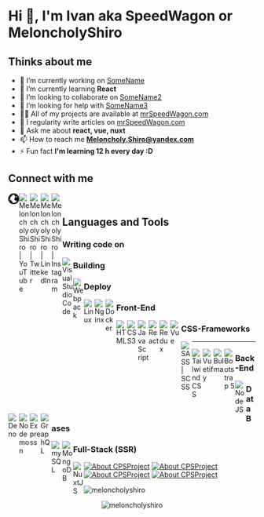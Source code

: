 # Hi 👋, I'm Ivan aka SpeedWagon or MeloncholyShiro

## Thinks about me

- 🔭 I’m currently working on [SomeName](https://github.com/MeloncholyShiro)
- 🌱 I’m currently learning **React**
- 👯 I’m looking to collaborate on [SomeName2](https://github.com/MeloncholyShiro)
- 🤔 I’m looking for help with [SomeName3](https://github.com/MeloncholyShiro)
- 👨‍💻 All of my projects are available at [mrSpeedWagon.com](mrSpeedWagon.com)
- 📝 I regularity write articles on [mrSpeedWagon.com](mrSpeedWagon.com)
- 💬 Ask me about **react, vue, nuxt**
- 📫 How to reach me **Meloncholy.Shiro@yandex.com**
- ⚡ Fun fact **I'm learning 12 h every day :D**

## Connect with me

[<img align="left" alt="MeloncholyShiro | Website" width="22px" src="https://raw.githubusercontent.com/iconic/open-iconic/master/svg/globe.svg" />][website]
[<img align="left" alt="MeloncholyShiro | YouTube" width="22px" src="https://cdn.jsdelivr.net/npm/simple-icons@v3/icons/youtube.svg" />][youtube]
[<img align="left" alt="MeloncholyShiro | Twitter" width="22px" src="https://cdn.jsdelivr.net/npm/simple-icons@v3/icons/twitter.svg" />][twitter]
[<img align="left" alt="MeloncholyShiro | LinkedIn" width="22px" src="https://cdn.jsdelivr.net/npm/simple-icons@v3/icons/linkedin.svg" />][linkedin]
[<img align="left" alt="MeloncholyShiro | Instagram" width="22px" src="https://cdn.jsdelivr.net/npm/simple-icons@v3/icons/instagram.svg" />][instagram]

<br />

## Languages and Tools

### Writing code on

[<img align="left" alt="Visual Studio Code" width="22px" src="https://cdn.jsdelivr.net/npm/simple-icons@v3/icons/visualstudiocode.svg" />][#]

### Building

[<img align="left" alt="Webpack" width="22px" src="https://cdn.jsdelivr.net/npm/simple-icons@v3/icons/webpack.svg" />][#]

### Deploy

[<img align="left" alt="Linux" width="22px" src="https://cdn.jsdelivr.net/npm/simple-icons@v3/icons/linux.svg" />][#]
[<img align="left" alt="Nginx" width="22px" src="https://cdn.jsdelivr.net/npm/simple-icons@v3/icons/nginx.svg" />][#]
[<img align="left" alt="Docker" width="22px" src="https://cdn.jsdelivr.net/npm/simple-icons@v3/icons/docker.svg" />][#]

### Front-End

[<img align="left" alt="HTML" width="22px" src="https://cdn.jsdelivr.net/npm/simple-icons@v3/icons/html.svg" />][#]
[<img align="left" alt="CSS3" width="22px" src="https://cdn.jsdelivr.net/npm/simple-icons@v3/icons/css3.svg" />][#]
[<img align="left" alt="JavaScript" width="22px" src="https://cdn.jsdelivr.net/npm/simple-icons@v3/icons/javascript.svg" />][#]
[<img align="left" alt="React" width="22px" src="https://cdn.jsdelivr.net/npm/simple-icons@v3/icons/react.svg" />][#]
[<img align="left" alt="Redux" width="22px" src="https://cdn.jsdelivr.net/npm/simple-icons@v3/icons/redux.svg" />][#]
[<img align="left" alt="Vue" width="22px" src="https://cdn.jsdelivr.net/npm/simple-icons@v3/icons/vue.js.svg" />][#]

### CSS-Frameworks

[<img align="left" alt="SASS | SCSS" width="22px" src="https://cdn.jsdelivr.net/npm/simple-icons@v3/icons/sass.svg" />][#]

---

[<img align="left" alt="Tailwind CSS" width="22px" src="https://cdn.jsdelivr.net/npm/simple-icons@v3/icons/tailwindcss.svg" />][#]
[<img align="left" alt="Vuetify" width="22px" src="https://cdn.jsdelivr.net/npm/simple-icons@v3/icons/vuetify.svg" />][#]
[<img align="left" alt="Bulma" width="22px" src="https://cdn.jsdelivr.net/npm/simple-icons@v3/icons/bulma.svg" />][#]
[<img align="left" alt="Bootstrap 5" width="22px" src="https://cdn.jsdelivr.net/npm/simple-icons@v3/icons/bootstrap.svg" />][#]

### Back-End

[<img align="left" alt="NodeJS" width="22px" src="https://cdn.jsdelivr.net/npm/simple-icons@v3/icons/node.js.svg" />][#]
[<img align="left" alt="Deno" width="22px" src="https://cdn.jsdelivr.net/npm/simple-icons@v3/icons/deno.svg" />][#]
[<img align="left" alt="Nodemon" width="22px" src="https://cdn.jsdelivr.net/npm/simple-icons@v3/icons/nodemon.svg" />][#]
[<img align="left" alt="Express" width="22px" src="https://devicons.github.io/devicon/devicon.git/icons/express/express-original-wordmark.svg" />][#]
[<img align="left" alt="GraphQL" width="22px" src="https://devicons.github.io/devicon/devicon.git/icons/express/graphql.svg" />][#]

### Data Bases

[<img align="left" alt="mySQL" width="22px" src="https://cdn.jsdelivr.net/npm/simple-icons@v3/icons/mysql.svg" />][#]
[<img align="left" alt="MongoDB" width="22px" src="https://cdn.jsdelivr.net/npm/simple-icons@v3/icons/mongodb.svg" />][#]

### Full-Stack (SSR)

[<img align="left" alt="NuxtJS" width="22px" src="https://cdn.jsdelivr.net/npm/simple-icons@v3/icons/nuxt.js.svg" />][#]

<!-- <p align="center">
<a href="https://codepen.io/meloncholyshiro_codepan" target="blank">
<img align="center" src="https://cdn.jsdelivr.net/npm/simple-icons@3.0.1/icons/codepen.svg" alt="meloncholyshiro_codepan" height="20" width="20" />
</a>
<a href="https://dev.to/meloncholyshiro_dev.to" target="blank">
<img align="center" src="https://cdn.jsdelivr.net/npm/simple-icons@3.0.1/icons/dev-dot-to.svg" alt="meloncholyshiro_dev.to" height="20" width="20" />
</a>
<a href="https://twitter.com/meloncholyshiro_twitter" target="blank">
<img align="center" src="https://cdn.jsdelivr.net/npm/simple-icons@3.0.1/icons/twitter.svg" alt="meloncholyshiro_twitter" height="20" width="20" />
</a>
<a href="https://linkedin.com/in/meloncholyshiro_linkedin" target="blank">
<img align="center" src="https://cdn.jsdelivr.net/npm/simple-icons@3.0.1/icons/linkedin.svg" alt="meloncholyshiro_linkedin" height="20" width="20" />
</a>
<a href="https://stackoverflow.com/users/meloncholyshiro_stackoverflow" target="blank">
<img align="center" src="https://cdn.jsdelivr.net/npm/simple-icons@3.0.1/icons/stackoverflow.svg" alt="meloncholyshiro_stackoverflow" height="20" width="20" />
</a>
<a href="https://codesandbox.com/meloncholyshiro_codesanbox" target="blank">
<img align="center" src="https://cdn.jsdelivr.net/npm/simple-icons@3.0.1/icons/codesandbox.svg" alt="meloncholyshiro_codesanbox" height="20" width="20" />
</a>
<a href="https://kaggle.com/meloncholyshiro_kaggle" target="blank">
<img align="center" src="https://cdn.jsdelivr.net/npm/simple-icons@3.0.1/icons/kaggle.svg" alt="meloncholyshiro_kaggle" height="20" width="20" />
</a>
<a href="https://fb.com/meloncholyshiro_facebook" target="blank">
<img align="center" src="https://cdn.jsdelivr.net/npm/simple-icons@3.0.1/icons/facebook.svg" alt="meloncholyshiro_facebook" height="20" width="20" />
</a>
<a href="https://instagram.com/meloncholyshiro_instagram" target="blank">
<img align="center" src="https://cdn.jsdelivr.net/npm/simple-icons@3.0.1/icons/instagram.svg" alt="meloncholyshiro_instagram" height="20" width="20" />
</a>
<a href="https://dribbble.com/meloncholyshiro_dribble" target="blank">
<img align="center" src="https://cdn.jsdelivr.net/npm/simple-icons@3.0.1/icons/dribbble.svg" alt="meloncholyshiro_dribble" height="20" width="20" />
</a>
<a href="https://www.behance.net/meloncholyshiro_behance" target="blank">
<img align="center" src="https://cdn.jsdelivr.net/npm/simple-icons@3.0.1/icons/behance.svg" alt="meloncholyshiro_behance" height="20" width="20" />
</a>
<a href="https://medium.com/@meloncholyshiro_medium" target="blank">
<img align="center" src="https://cdn.jsdelivr.net/npm/simple-icons@3.0.1/icons/medium.svg" alt="@meloncholyshiro_medium" height="20" width="20" />
</a>
<a href="https://www.youtube.com/c/meloncholyshiro_youtube" target="blank">
<img align="center" src="https://cdn.jsdelivr.net/npm/simple-icons@3.0.1/icons/youtube.svg" alt="meloncholyshiro_youtube" height="20" width="20" />
</a>
</p> -->

[![About CPSProject](https://github-readme-stats.vercel.app/api/pin/?username=meloncholyshiro&repo=cpsproject&show_icons=true&theme=dracula)](https://github.com/meloncholyshiro/cpsproject)
[![About CPSProject](https://github-readme-stats.vercel.app/api/pin/?username=meloncholyshiro&repo=cpsproject&show_icons=true&theme=dracula)](https://github.com/meloncholyshiro/cpsproject)
[![About CPSProject](https://github-readme-stats.vercel.app/api/pin/?username=meloncholyshiro&repo=cpsproject&show_icons=true&theme=dracula)](https://github.com/meloncholyshiro/cpsproject)
[![About CPSProject](https://github-readme-stats.vercel.app/api/pin/?username=meloncholyshiro&repo=cpsproject&show_icons=true&theme=dracula)](https://github.com/meloncholyshiro/cpsproject)

![meloncholyshiro](https://github-readme-stats.vercel.app/api?username=meloncholyshiro&show_icons=true&theme=dracula)

<!--START_SECTION:waka-->

<!--END_SECTION:waka-->

<p align="center"> <img src="https://komarev.com/ghpvc/?username=meloncholyshiro" alt="meloncholyshiro" /> </p>

[website]: https://meloncholyshiro.github.io
[twitter]: https://twitter.com/
[youtube]: https://youtube.com/
[instagram]: https://instagram.com/
[linkedin]: https://linkedin.com/in/
[#]: https://github.com/MeloncholyShiro
